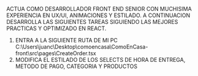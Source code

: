 ACTUA COMO DESARROLLADOR FRONT END SENIOR CON MUCHISIMA EXPERIENCIA EN UX/UI, ANIMACIONES Y ESTILADO. A CONTINUACION DESARROLLA LAS SIGUIENTES TAREAS SIGUIENDO LAS MEJORES PRACTICAS Y OPTIMIZADO EN REACT.

1. ENTRA A LA SIGUIENTE RUTA DE MI PC C:\Users\juanc\Desktop\comoencasa\ComoEnCasa-front\src\pages\CreateOrder.tsx
2. MODIFICA EL ESTILADO DE LOS SELECTS DE HORA DE ENTREGA, METODO DE PAGO, CATEGORIA Y PRODUCTOS
